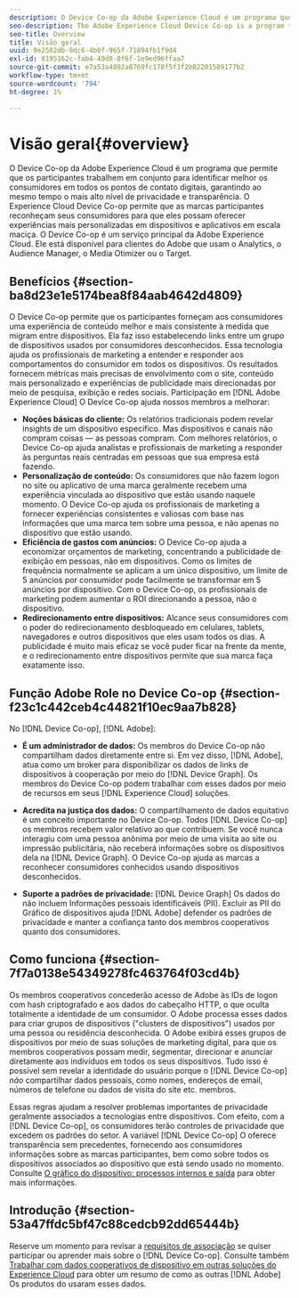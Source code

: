 ```yaml
---
description: O Device Co-op da Adobe Experience Cloud é um programa que permite que os participantes trabalhem em conjunto para identificar melhor os consumidores em todos os pontos de contato digitais, garantindo ao mesmo tempo o mais alto nível de privacidade e transparência. O Experience Cloud Device Co-op permite que as marcas participantes reconheçam seus consumidores para que eles possam oferecer experiências mais personalizadas em dispositivos e aplicativos em escala maciça. O Device Co-op é um serviço principal da Adobe Experience Cloud. Ele está disponível para clientes do Adobe que usam o Analytics, o Audience Manager, o Media Otimizer ou o Target.
seo-description: The Adobe Experience Cloud Device Co-op is a program that lets participants work together to better identify consumers across digital touch points while ensuring the highest level of privacy and transparency. The Experience Cloud Device Co-op empowers participating brands to recognize their consumers so they can deliver more personalized experiences across devices and apps at massive scale. The Device Co-op is a core service of the Adobe Experience Cloud. It is available to Adobe customers who use Analytics, Audience Manager, Media Optimizer, or Target.
seo-title: Overview
title: Visão geral
uuid: 9e2502db-0dc6-4b0f-965f-71894fb1f9d4
exl-id: 8195162c-fab4-49d8-8f6f-1e9ed96ffaa7
source-git-commit: e7a53a4892a8769fc178f5f3f2b82201589177b2
workflow-type: tm+mt
source-wordcount: '794'
ht-degree: 1%

---
```


# Visão geral{#overview}

O Device Co-op da Adobe Experience Cloud é um programa que permite que os participantes trabalhem em conjunto para identificar melhor os consumidores em todos os pontos de contato digitais, garantindo ao mesmo tempo o mais alto nível de privacidade e transparência. O Experience Cloud Device Co-op permite que as marcas participantes reconheçam seus consumidores para que eles possam oferecer experiências mais personalizadas em dispositivos e aplicativos em escala maciça. O Device Co-op é um serviço principal da Adobe Experience Cloud. Ele está disponível para clientes do Adobe que usam o Analytics, o Audience Manager, o Media Otimizer ou o Target.

## Benefícios {#section-ba8d23e1e5174bea8f84aab4642d4809}

O Device Co-op permite que os participantes forneçam aos consumidores uma experiência de conteúdo melhor e mais consistente à medida que migram entre dispositivos. Ela faz isso estabelecendo links entre um grupo de dispositivos usados por consumidores desconhecidos. Essa tecnologia ajuda os profissionais de marketing a entender e responder aos comportamentos do consumidor em todos os dispositivos. Os resultados fornecem métricas mais precisas de envolvimento com o site, conteúdo mais personalizado e experiências de publicidade mais direcionadas por meio de pesquisa, exibição e redes sociais. Participação em [!DNL Adobe Experience Cloud] O Device Co-op ajuda nossos membros a melhorar:

* **Noções básicas do cliente:** Os relatórios tradicionais podem revelar insights de um dispositivo específico. Mas dispositivos e canais não compram coisas — as pessoas compram. Com melhores relatórios, o Device Co-op ajuda analistas e profissionais de marketing a responder às perguntas reais centradas em pessoas que sua empresa está fazendo.
* **Personalização de conteúdo:** Os consumidores que não fazem logon no site ou aplicativo de uma marca geralmente recebem uma experiência vinculada ao dispositivo que estão usando naquele momento. O Device Co-op ajuda os profissionais de marketing a fornecer experiências consistentes e valiosas com base nas informações que uma marca tem sobre uma pessoa, e não apenas no dispositivo que estão usando.
* **Eficiência de gastos com anúncios:** O Device Co-op ajuda a economizar orçamentos de marketing, concentrando a publicidade de exibição em pessoas, não em dispositivos. Como os limites de frequência normalmente se aplicam a um único dispositivo, um limite de 5 anúncios por consumidor pode facilmente se transformar em 5 anúncios por dispositivo. Com o Device Co-op, os profissionais de marketing podem aumentar o ROI direcionando a pessoa, não o dispositivo.
* **Redirecionamento entre dispositivos:** Alcance seus consumidores com o poder do redirecionamento desbloqueado em celulares, tablets, navegadores e outros dispositivos que eles usam todos os dias. A publicidade é muito mais eficaz se você puder ficar na frente da mente, e o redirecionamento entre dispositivos permite que sua marca faça exatamente isso.

<!--
we may not want to share info in this with customers who have not signed. Also, removed directory from S3.
<p>Download our white-paper, <a href="https://marketing-stage.adobe.com/resources/help/en_US/mcdc/downloads/what_to_expect.pdf" format="https" scope="external"> What to Expect from the Device Co-op</a> for more information. </p>
-->

## Função Adobe Role no Device Co-op {#section-f23c1c442ceb4c44821f10ec9aa7b828}

No [!DNL Device Co-op], [!DNL Adobe]:

* **É um administrador de dados:** Os membros do Device Co-op não compartilham dados diretamente entre si. Em vez disso, [!DNL Adobe], atua como um broker para disponibilizar os dados de links de dispositivos à cooperação por meio do [!DNL Device Graph]. Os membros do Device Co-op podem trabalhar com esses dados por meio de recursos em seus [!DNL Experience Cloud] soluções.

* **Acredita na justiça dos dados:** O compartilhamento de dados equitativo é um conceito importante no Device Co-op. Todos [!DNL Device Co-op] os membros recebem valor relativo ao que contribuem. Se você nunca interagiu com uma pessoa anônima por meio de uma visita ao site ou impressão publicitária, não receberá informações sobre os dispositivos dela na [!DNL Device Graph]. O Device Co-op ajuda as marcas a reconhecer consumidores conhecidos usando dispositivos desconhecidos.

* **Suporte a padrões de privacidade:** [!DNL Device Graph] Os dados do não incluem Informações pessoais identificáveis (PII). Excluir as PII do Gráfico de dispositivos ajuda [!DNL Adobe] defender os padrões de privacidade e manter a confiança tanto dos membros cooperativos quanto dos consumidores.

## Como funciona {#section-7f7a0138e54349278fc463764f03cd4b}

Os membros cooperativos concederão acesso de Adobe às IDs de logon com hash criptografado e aos dados do cabeçalho HTTP, o que oculta totalmente a identidade de um consumidor. O Adobe processa esses dados para criar grupos de dispositivos (&quot;clusters de dispositivos&quot;) usados por uma pessoa ou residência desconhecida. O Adobe exibirá esses grupos de dispositivos por meio de suas soluções de marketing digital, para que os membros cooperativos possam medir, segmentar, direcionar e anunciar diretamente aos indivíduos em todos os seus dispositivos. Tudo isso é possível sem revelar a identidade do usuário porque o [!DNL Device Co-op] *não* compartilhar dados pessoais, como nomes, endereços de email, números de telefone ou dados de visita do site etc. membros.

Essas regras ajudam a resolver problemas importantes de privacidade geralmente associados a tecnologias entre dispositivos. Com efeito, com a [!DNL Device Co-op], os consumidores terão controles de privacidade que excedem os padrões do setor. A variável [!DNL Device Co-op] O oferece transparência sem precedentes, fornecendo aos consumidores informações sobre as marcas participantes, bem como sobre todos os dispositivos associados ao dispositivo que está sendo usado no momento. Consulte [O gráfico do dispositivo: processos internos e saída](../processes/links.md#concept-e9526af3476b478aab7c57b9ed0bab7c) para obter mais informações.

## Introdução {#section-53a47ffdc5bf47c88cedcb92dd65444b}

Reserve um momento para revisar a [requisitos de associação](../about/requirements.md#concept-31d3d165d22546afbedf023d32ad3a43) se quiser participar ou aprender mais sobre o [!DNL Device Co-op]. Consulte também [Trabalhar com dados cooperativos de dispositivo em outras soluções do Experience Cloud](../other-solutions/other-solutions.md#concept-46278a50cfca4e1ab83a3b35077a585f) para obter um resumo de como as outras [!DNL Adobe] Os produtos do usaram esses dados.
